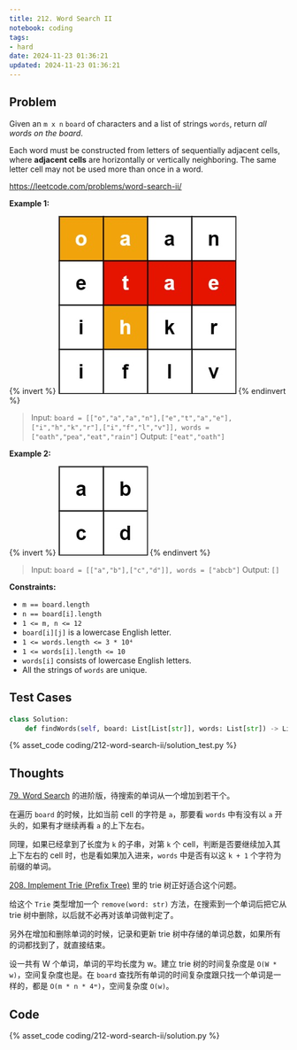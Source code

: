 ```yaml
---
title: 212. Word Search II
notebook: coding
tags:
- hard
date: 2024-11-23 01:36:21
updated: 2024-11-23 01:36:21
---
```

## Problem

Given an `m x n` `board` of characters and a list of strings `words`, return _all words on the board_.

Each word must be constructed from letters of sequentially adjacent cells, where **adjacent cells** are horizontally or vertically neighboring. The same letter cell may not be used more than once in a word.

<https://leetcode.com/problems/word-search-ii/>

**Example 1:**

{% invert %}
![case1](212-word-search-ii/case1.png)
{% endinvert %}

> Input: `board = [["o","a","a","n"],["e","t","a","e"],["i","h","k","r"],["i","f","l","v"]], words = ["oath","pea","eat","rain"]`
> Output: `["eat","oath"]`

**Example 2:**

{% invert %}
![case2](212-word-search-ii/case2.png)
{% endinvert %}

> Input: `board = [["a","b"],["c","d"]], words = ["abcb"]`
> Output: `[]`

**Constraints:**

- `m == board.length`
- `n == board[i].length`
- `1 <= m, n <= 12`
- `board[i][j]` is a lowercase English letter.
- `1 <= words.length <= 3 * 10⁴`
- `1 <= words[i].length <= 10`
- `words[i]` consists of lowercase English letters.
- All the strings of `words` are unique.

## Test Cases

``` python
class Solution:
    def findWords(self, board: List[List[str]], words: List[str]) -> List[str]:
```

{% asset_code coding/212-word-search-ii/solution_test.py %}

## Thoughts

[79. Word Search](/coding/79-word-search) 的进阶版，待搜索的单词从一个增加到若干个。

在遍历 `board` 的时候，比如当前 cell 的字符是 `a`，那要看 `words` 中有没有以 `a` 开头的，如果有才继续再看 `a` 的上下左右。

同理，如果已经拿到了长度为 `k` 的子串，对第 `k` 个 cell，判断是否要继续加入其上下左右的 cell 时，也是看如果加入进来，`words` 中是否有以这 `k + 1` 个字符为前缀的单词。

[208. Implement Trie (Prefix Tree)](/coding/208-implement-trie-prefix-tree) 里的 trie 树正好适合这个问题。

给这个 `Trie` 类型增加一个 `remove(word: str)` 方法，在搜索到一个单词后把它从 trie 树中删除，以后就不必再对该单词做判定了。

另外在增加和删除单词的时候，记录和更新 trie 树中存储的单词总数，如果所有的词都找到了，就直接结束。

设一共有 W 个单词，单词的平均长度为 w。建立 trie 树的时间复杂度是 `O(W * w)`，空间复杂度也是。在 `board` 查找所有单词的时间复杂度跟只找一个单词是一样的，都是 `O(m * n * 4ʷ)`，空间复杂度 `O(w)`。

## Code

{% asset_code coding/212-word-search-ii/solution.py %}
